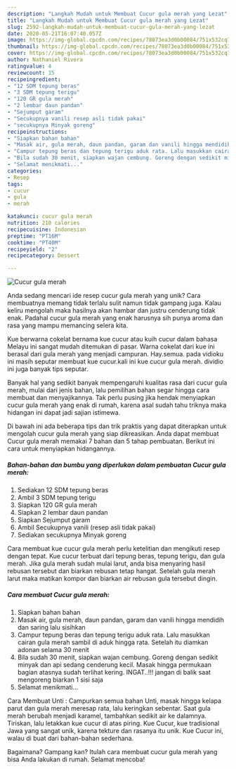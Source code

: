 ```yaml
---
description: "Langkah Mudah untuk Membuat Cucur gula merah yang Lezat"
title: "Langkah Mudah untuk Membuat Cucur gula merah yang Lezat"
slug: 2592-langkah-mudah-untuk-membuat-cucur-gula-merah-yang-lezat
date: 2020-05-21T16:07:40.057Z
image: https://img-global.cpcdn.com/recipes/78073ea3d0b00084/751x532cq70/cucur-gula-merah-foto-resep-utama.jpg
thumbnail: https://img-global.cpcdn.com/recipes/78073ea3d0b00084/751x532cq70/cucur-gula-merah-foto-resep-utama.jpg
cover: https://img-global.cpcdn.com/recipes/78073ea3d0b00084/751x532cq70/cucur-gula-merah-foto-resep-utama.jpg
author: Nathaniel Rivera
ratingvalue: 4
reviewcount: 15
recipeingredient:
- "12 SDM tepung beras"
- "3 SDM tepung terigu"
- "120 GR gula merah"
- "2 lembar daun pandan"
- "Sejumput garam"
- "Secukupnya vanili resep asli tidak pakai"
- "secukupnya Minyak goreng"
recipeinstructions:
- "Siapkan bahan bahan"
- "Masak air, gula merah, daun pandan, garam dan vanili hingga mendidih dan saring lalu sisihkan"
- "Campur tepung beras dan tepung terigu aduk rata. Lalu masukkan cairan gula merah sambil di aduk hingga rata. Setelah itu diamkan adonan selama 30 menit"
- "Bila sudah 30 menit, siapkan wajan cembung. Goreng dengan sedikit minyak dan api sedang cenderung kecil. Masak hingga permukaan bagian atasnya sudah terlihat kering. INGAT..!!! jangan di balik saat mengoreng biarkan 1 sisi saja"
- "Selamat menikmati..."
categories:
- Resep
tags:
- cucur
- gula
- merah

katakunci: cucur gula merah 
nutrition: 210 calories
recipecuisine: Indonesian
preptime: "PT16M"
cooktime: "PT40M"
recipeyield: "2"
recipecategory: Dessert

---
```



![Cucur gula merah](https://img-global.cpcdn.com/recipes/78073ea3d0b00084/751x532cq70/cucur-gula-merah-foto-resep-utama.jpg)

Anda sedang mencari ide resep cucur gula merah yang unik? Cara membuatnya memang tidak terlalu sulit namun tidak gampang juga. Kalau keliru mengolah maka hasilnya akan hambar dan justru cenderung tidak enak. Padahal cucur gula merah yang enak harusnya sih punya aroma dan rasa yang mampu memancing selera kita.

Kue berwarna cokelat bernama kue cucur atau kuih cucur dalam bahasa Melayu ini sangat mudah ditemukan di pasar. Warna cokelat dari kue ini berasal dari gula merah yang menjadi campuran. Hay.semua. pada vidioku ini masih seputar membuat kue cucur.kali ini kue cucur gula merah. dividio ini juga banyak tips seputar.

Banyak hal yang sedikit banyak mempengaruhi kualitas rasa dari cucur gula merah, mulai dari jenis bahan, lalu pemilihan bahan segar hingga cara membuat dan menyajikannya. Tak perlu pusing jika hendak menyiapkan cucur gula merah yang enak di rumah, karena asal sudah tahu triknya maka hidangan ini dapat jadi sajian istimewa.


Di bawah ini ada beberapa tips dan trik praktis yang dapat diterapkan untuk mengolah cucur gula merah yang siap dikreasikan. Anda dapat membuat Cucur gula merah memakai 7 bahan dan 5 tahap pembuatan. Berikut ini cara untuk menyiapkan hidangannya.

<!--inarticleads1-->

##### Bahan-bahan dan bumbu yang diperlukan dalam pembuatan Cucur gula merah:

1. Sediakan 12 SDM tepung beras
1. Ambil 3 SDM tepung terigu
1. Siapkan 120 GR gula merah
1. Siapkan 2 lembar daun pandan
1. Siapkan Sejumput garam
1. Ambil Secukupnya vanili (resep asli tidak pakai)
1. Sediakan secukupnya Minyak goreng


Cara membuat kue cucur gula merah perlu ketelitian dan mengikuti resep dengan tepat. Kue cucur terbuat dari tepung beras, tepung terigu, dan gula merah. Jika gula merah sudah mulai larut, anda bisa menyaring hasil rebusan tersebut dan biarkan rebusan tetap hangat. Setelah gula merah larut maka matikan kompor dan biarkan air rebusan gula tersebut dingin. 

<!--inarticleads2-->

##### Cara membuat Cucur gula merah:

1. Siapkan bahan bahan
1. Masak air, gula merah, daun pandan, garam dan vanili hingga mendidih dan saring lalu sisihkan
1. Campur tepung beras dan tepung terigu aduk rata. Lalu masukkan cairan gula merah sambil di aduk hingga rata. Setelah itu diamkan adonan selama 30 menit
1. Bila sudah 30 menit, siapkan wajan cembung. Goreng dengan sedikit minyak dan api sedang cenderung kecil. Masak hingga permukaan bagian atasnya sudah terlihat kering. INGAT..!!! jangan di balik saat mengoreng biarkan 1 sisi saja
1. Selamat menikmati...


Cara Membuat Unti : Campurkan semua bahan Unti, masak hingga kelapa parut dan gula merah meresap rata, lalu keringkan sebentar. Saat gula merah berubah menjadi karamel, tambahkan sedikit air ke dalamnya. Tiriskan, lalu letakkan kue cucur di atas piring. Kue Cucur, kue tradisional Jawa yang sangat unik, karena tekture dan rasanya itu unik. Kue Cucur ini, walau di buat dari bahan-bahan sederhana. 

Bagaimana? Gampang kan? Itulah cara membuat cucur gula merah yang bisa Anda lakukan di rumah. Selamat mencoba!
